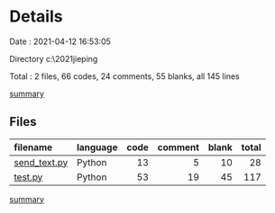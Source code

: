 # Details

Date : 2021-04-12 16:53:05

Directory c:\2021jieping

Total : 2 files,  66 codes, 24 comments, 55 blanks, all 145 lines

[summary](results.md)

## Files
| filename | language | code | comment | blank | total |
| :--- | :--- | ---: | ---: | ---: | ---: |
| [send_text.py](/send_text.py) | Python | 13 | 5 | 10 | 28 |
| [test.py](/test.py) | Python | 53 | 19 | 45 | 117 |

[summary](results.md)
